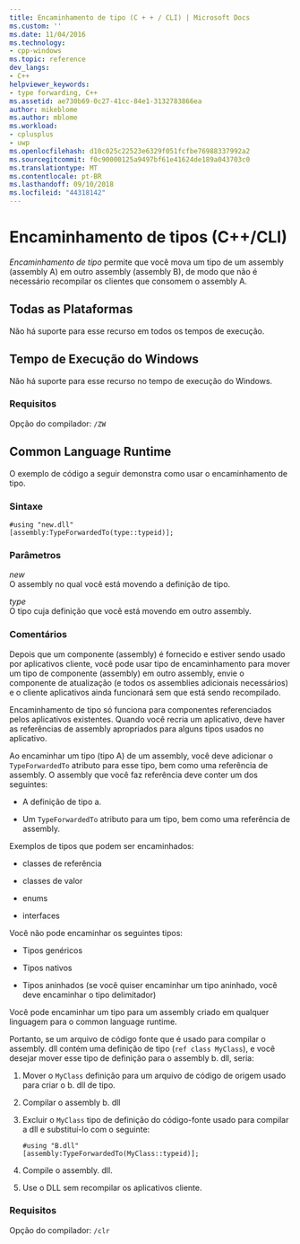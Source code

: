 ```yaml
---
title: Encaminhamento de tipo (C + + / CLI) | Microsoft Docs
ms.custom: ''
ms.date: 11/04/2016
ms.technology:
- cpp-windows
ms.topic: reference
dev_langs:
- C++
helpviewer_keywords:
- type forwarding, C++
ms.assetid: ae730b69-0c27-41cc-84e1-3132783866ea
author: mikeblome
ms.author: mblome
ms.workload:
- cplusplus
- uwp
ms.openlocfilehash: d10c025c22523e6329f051fcfbe76988337992a2
ms.sourcegitcommit: f0c90000125a9497bf61e41624de189a043703c0
ms.translationtype: MT
ms.contentlocale: pt-BR
ms.lasthandoff: 09/10/2018
ms.locfileid: "44318142"
---
```

# <a name="type-forwarding-ccli"></a>Encaminhamento de tipos (C++/CLI)

*Encaminhamento de tipo* permite que você mova um tipo de um assembly (assembly A) em outro assembly (assembly B), de modo que não é necessário recompilar os clientes que consomem o assembly A.

## <a name="all-platforms"></a>Todas as Plataformas

Não há suporte para esse recurso em todos os tempos de execução.

## <a name="windows-runtime"></a>Tempo de Execução do Windows

Não há suporte para esse recurso no tempo de execução do Windows.

### <a name="requirements"></a>Requisitos

Opção do compilador: `/ZW`

## <a name="common-language-runtime"></a>Common Language Runtime

O exemplo de código a seguir demonstra como usar o encaminhamento de tipo.

### <a name="syntax"></a>Sintaxe

```
#using "new.dll"
[assembly:TypeForwardedTo(type::typeid)];
```

### <a name="parameters"></a>Parâmetros

*new*  
O assembly no qual você está movendo a definição de tipo.

*type*  
O tipo cuja definição que você está movendo em outro assembly.

### <a name="remarks"></a>Comentários

Depois que um componente (assembly) é fornecido e estiver sendo usado por aplicativos cliente, você pode usar tipo de encaminhamento para mover um tipo de componente (assembly) em outro assembly, envie o componente de atualização (e todos os assemblies adicionais necessários) e o cliente aplicativos ainda funcionará sem que está sendo recompilado.

Encaminhamento de tipo só funciona para componentes referenciados pelos aplicativos existentes. Quando você recria um aplicativo, deve haver as referências de assembly apropriados para alguns tipos usados no aplicativo.

Ao encaminhar um tipo (tipo A) de um assembly, você deve adicionar o `TypeForwardedTo` atributo para esse tipo, bem como uma referência de assembly. O assembly que você faz referência deve conter um dos seguintes:

- A definição de tipo a.

- Um `TypeForwardedTo` atributo para um tipo, bem como uma referência de assembly.

Exemplos de tipos que podem ser encaminhados:

- classes de referência

- classes de valor

- enums

- interfaces

Você não pode encaminhar os seguintes tipos:

- Tipos genéricos

- Tipos nativos

- Tipos aninhados (se você quiser encaminhar um tipo aninhado, você deve encaminhar o tipo delimitador)

Você pode encaminhar um tipo para um assembly criado em qualquer linguagem para o common language runtime.

Portanto, se um arquivo de código fonte que é usado para compilar o assembly. dll contém uma definição de tipo (`ref class MyClass`), e você desejar mover esse tipo de definição para o assembly b. dll, seria:

1. Mover o `MyClass` definição para um arquivo de código de origem usado para criar o b. dll de tipo.

2. Compilar o assembly b. dll

3. Excluir o `MyClass` tipo de definição do código-fonte usado para compilar a dll e substituí-lo com o seguinte:

    ```
    #using "B.dll"
    [assembly:TypeForwardedTo(MyClass::typeid)];
    ```

4. Compile o assembly. dll.

5. Use o DLL sem recompilar os aplicativos cliente.

### <a name="requirements"></a>Requisitos

Opção do compilador: `/clr`